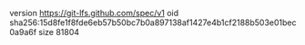 version https://git-lfs.github.com/spec/v1
oid sha256:15d8fe1f8fde6eb57b50bc7b0a897138af1427e4b1cf2188b503e01bec0a9a6f
size 81804
